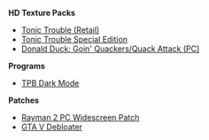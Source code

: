 **HD Texture Packs**

* [Tonic Trouble (Retail)](https://github.com/TonicGaro/TTHD-Texture-Pack)
* [Tonic Trouble Special Edition](https://github.com/TonicGaro/TTSE-HD-Texture-Pack)
* [Donald Duck: Goin' Quackers/Quack Attack (PC)](https://github.com/TonicGaro/DonaldDuck-HD-Texture-Pack)

**Programs**

* [TPB Dark Mode](https://github.com/TonicGaro/TPB-Dark-Mode)

**Patches**

* [Rayman 2 PC Widescreen Patch](https://github.com/TonicGaro/R2Widescreen)
* [GTA V Debloater](https://github.com/TonicGaro/GTA5-Debloat)

